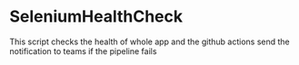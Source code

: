 # SeleniumHealthCheck
This script checks the health of whole app and the github actions send the notification to teams if the pipeline fails 
